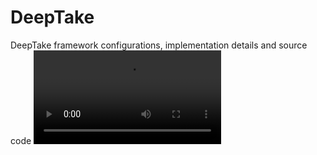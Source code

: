 # DeepTake
DeepTake framework configurations, implementation details and source code
![DeepTake-Preview](https://github.com/erfpak7/DeepTake/blob/main/preview/chi21_DeepTake_3.mp4)
